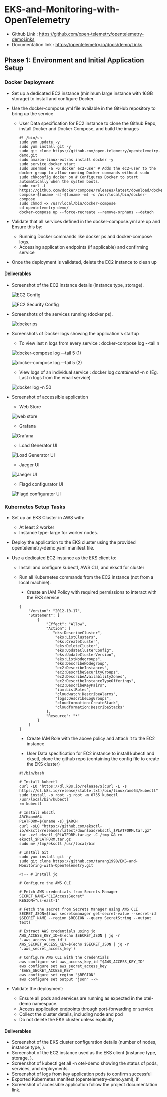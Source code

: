 # EKS-and-Monitoring-with-OpenTelemetry

- Github Link : https://github.com/open-telemetry/opentelemetry-demoLinks
- Documentation link : https://opentelemetry.io/docs/demo/Links

 
## Phase 1: Environment and Initial Application Setup

### Docker Deployment
 
- Set up a dedicated EC2 instance (minimum large instance with 16GB storage) to install and configure Docker.
- Use the docker-compose.yml file available in the GitHub repository to bring up the service


    - User Data specification for EC2 instance to clone the Github Repo, install Docker and Docker Compose, and build the images   

        ```
        #! /bin/sh
        sudo yum update -y
        sudo yum install git -y
        sudo git clone https://github.com/open-telemetry/opentelemetry-demo.git
        sudo amazon-linux-extras install docker -y
        sudo service docker start
        sudo usermod -a -G docker ec2-user # Adds the ec2-user to the docker group to allow running Docker commands without sudo
        sudo chkconfig docker on # Configures Docker to start automatically when the system boots.
        sudo curl -L https://github.com/docker/compose/releases/latest/download/docker-compose-$(uname -s)-$(uname -m) -o /usr/local/bin/docker-compose
        sudo chmod +x /usr/local/bin/docker-compose
        cd opentelemetry-demo/
        docker-compose up --force-recreate --remove-orphans --detach

        ```
        
- Validate that all services defined in the docker-compose.yml are up and Ensure this by:
    - Running Docker commands like docker ps and docker-compose logs.
    - Accessing application endpoints (if applicable) and confirming service
- Once the deployment is validated, delete the EC2 instance to clean up


#### Deliverables

- Screenshot of the EC2 instance details (instance type, storage).

    ![EC2 Config](/screenshots/phase1/ec2-config.png)

    ![EC2 Security Config](/screenshots/phase1/ec2-security-config.png)

- Screenshots of the services running (docker ps).

    ![docker ps](/screenshots/phase1/docker-ps.png)

- Screenshots of Docker logs showing the application's startup

    - To view last n logs from every service : docker-compose log --tail n

    ![docker-compose log --tail 5 (1)](/screenshots/phase1/docker-compose-log-1.png)

    ![docker-compose log --tail 5 (2)](/screenshots/phase1/docker-compose-log-2.png)

    - View logs of an individual service : docker log *containerId* -n *n* (Eg. Last n logs from the email service)

    ![docker log <containerId> -n 50](/screenshots/phase1/docker-container-logs.png)


- Screenshot of accessible application

    - Web Store

    ![web store](/screenshots/phase1/webstore.png)

    - Grafana
    
    ![Grafana](/screenshots/phase1/grafana.png)

    - Load Generator UI
    
    ![Load Generator UI](/screenshots/phase1/loadgen.png)

    - Jaeger UI
    
    ![Jaeger UI](/screenshots/phase1/jaeger-ui.png)

    - Flagd configurator UI
    
    ![Flagd configurator UI](/screenshots/phase1/flagd-configurator-ui.png)

### Kubernetes Setup Tasks

- Set up an EKS Cluster in AWS with:
    - At least 2 worker
    - Instance type: large for worker nodes.
- Deploy the application to the EKS cluster using the provided opentelemetry-demo.yaml manifest file.
- Use a dedicated EC2 instance as the EKS client to:
    - Install and configure kubectl, AWS CLI, and eksctl for cluster
    - Run all Kubernetes commands from the EC2 instance (not from a local machine).

        - Create an IAM Policy with required permissions to interact with the EKS service

        ```
        {
            "Version": "2012-10-17",
            "Statement": [
                {
                    "Effect": "Allow",
                    "Action": [
                       "eks:DescribeCluster",
                        "eks:ListClusters",
                        "eks:CreateCluster",
                        "eks:DeleteCluster",
                        "eks:UpdateClusterConfig",
                        "eks:UpdateClusterVersion",
                        "eks:ListNodegroups",
                        "eks:DescribeNodegroup",
                        "ec2:DescribeInstances",
                        "ec2:DescribeSecurityGroups",
                        "ec2:DescribeAvailabilityZones",
                        "ec2:DescribeInstanceTypeOfferings",
                        "ec2:DescribeKeyPairs",
                        "iam:ListRoles",
                        "cloudwatch:DescribeAlarms",
                        "logs:DescribeLogGroups",
                        "cloudformation:CreateStack",
                        "cloudformation:DescribeStacks"
                    ],
                    "Resource": "*"
                }
            ]
        }
        ```

        - Create IAM Role with the above policy and attach it to the EC2 instance 

        - User Data specification for EC2 instance to install kubectl and eksctl, clone the github repo (containing the config file to create the EKS cluster)

        ```
        #!/bin/bash

        # Install kubectl
        curl -LO "https://dl.k8s.io/release/$(curl -L -s https://dl.k8s.io/release/stable.txt)/bin/linux/amd64/kubectl"
        sudo install -o root -g root -m 0755 kubectl /usr/local/bin/kubectl
        rm kubectl

        # Install eksctl
        ARCH=amd64
        PLATFORM=$(uname -s)_$ARCH
        curl -sLO "https://github.com/eksctl-io/eksctl/releases/latest/download/eksctl_$PLATFORM.tar.gz"
        tar -xzf eksctl_$PLATFORM.tar.gz -C /tmp && rm eksctl_$PLATFORM.tar.gz
        sudo mv /tmp/eksctl /usr/local/bin

        # Install Git
        sudo yum install git -y
        sudo git clone https://github.com/tarang1998/EKS-and-Monitoring-with-OpenTelemetry.git

        <!-- # Install jq

        # Configure the AWS CLI

        # Fetch AWS credentials from Secrets Manager
        SECRET_NAME="CLIAccessSecret"  
        REGION="us-east-1"  

        # Fetch the secret from Secrets Manager using AWS CLI
        SECRET_JSON=$(aws secretsmanager get-secret-value --secret-id $SECRET_NAME --region $REGION --query SecretString --output text)

        # Extract AWS credentials using jq
        AWS_ACCESS_KEY_ID=$(echo $SECRET_JSON | jq -r '.aws_access_key_id')
        AWS_SECRET_ACCESS_KEY=$(echo $SECRET_JSON | jq -r '.aws_secret_access_key')

        # Configure AWS CLI with the credentials
        aws configure set aws_access_key_id "$AWS_ACCESS_KEY_ID"
        aws configure set aws_secret_access_key "$AWS_SECRET_ACCESS_KEY"
        aws configure set region "$REGION"
        aws configure set output "json" -->

        ```   

- Validate the deployment:
    - Ensure all pods and services are running as expected in the otel-demo namespace.
    - Access application endpoints through port-forwarding or service
    - Collect the cluster details, including node and pod
    - Do not delete the EKS cluster unless explicitly

#### Deliverables
 
- Screenshot of the EKS cluster configuration details (number of nodes, instance type, ).
- Screenshot of the EC2 instance used as the EKS client (instance type, storage, ).
- Screenshot of kubectl get all -n otel-demo showing the status of pods, services, and deployments.
- Screenshot of logs from key application pods to confirm successful
- Exported Kubernetes manifest (opentelemetry-demo.yaml), if
- Screenshot of accessible application follow the project documentation link.
 


